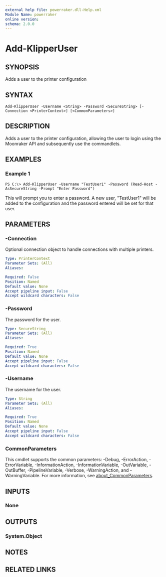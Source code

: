 ```yaml
---
external help file: powerraker.dll-Help.xml
Module Name: powerraker
online version:
schema: 2.0.0
---
```


# Add-KlipperUser

## SYNOPSIS
Adds a user to the printer configuration

## SYNTAX

```
Add-KlipperUser -Username <String> -Password <SecureString> [-Connection <PrinterContext>] [<CommonParameters>]
```

## DESCRIPTION
Adds a user to the printer configuration, allowing the user to login using the Moonraker API and subsequently use the commandlets.

## EXAMPLES

### Example 1
```
PS C:\> Add-KlipperUser -Username "TestUser1" -Password (Read-Host -AsSecureString -Prompt "Enter Password")
```

This will prompt you to enter a password. A new user, "TestUser1" will be added to the configuration and the password entered will be set for that user.

## PARAMETERS

### -Connection
Optional connection object to handle connections with multiple printers.

```yaml
Type: PrinterContext
Parameter Sets: (All)
Aliases:

Required: False
Position: Named
Default value: None
Accept pipeline input: False
Accept wildcard characters: False
```

### -Password
The password for the user.

```yaml
Type: SecureString
Parameter Sets: (All)
Aliases:

Required: True
Position: Named
Default value: None
Accept pipeline input: False
Accept wildcard characters: False
```

### -Username
The username for the user.

```yaml
Type: String
Parameter Sets: (All)
Aliases:

Required: True
Position: Named
Default value: None
Accept pipeline input: False
Accept wildcard characters: False
```

### CommonParameters
This cmdlet supports the common parameters: -Debug, -ErrorAction, -ErrorVariable, -InformationAction, -InformationVariable, -OutVariable, -OutBuffer, -PipelineVariable, -Verbose, -WarningAction, and -WarningVariable. For more information, see [about_CommonParameters](http://go.microsoft.com/fwlink/?LinkID=113216).

## INPUTS

### None
## OUTPUTS

### System.Object
## NOTES

## RELATED LINKS
